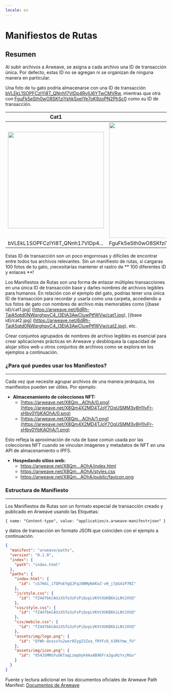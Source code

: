 ```yaml
---
locale: es
---
```

# Manifiestos de Rutas

## Resumen

Al subir archivos a Arweave, se asigna a cada archivo una ID de transacción única. Por defecto, estas ID no se agregan ni se organizan de ninguna manera en particular.

Una foto de tu gato podría almacenarse con una ID de transacción [bVLEkL1SOPFCzIYi8T_QNnh17VlDp4RylU6YTwCMVRw](https://arweave.net/bVLEkL1SOPFCzIYi8T_QNnh17VlDp4RylU6YTwCMVRw), mientras que otra con [FguFk5eSth0wO8SKfziYshkSxeIYe7oK9zoPN2PhSc0](https://arweave.net/FguFk5eSth0wO8SKfziYshkSxeIYe7oK9zoPN2PhSc0) como su ID de transacción.

| Cat1 | Cat2 |
|------|------|
| <img src="https://arweave.net/bVLEkL1SOPFCzIYi8T_QNnh17VlDp4RylU6YTwCMVRw" width="300">|<img src="https://arweave.net/FguFk5eSth0wO8SKfziYshkSxeIYe7oK9zoPN2PhSc0" width="360"> |
| bVLEkL1SOPFCzIYi8T_QNnh17VlDp4... | FguFk5eSth0wO8SKfziYshkSxeIYe7oK9zoPN2PhSc0 |

Estas ID de transacción son un poco engorrosas y difíciles de encontrar entre todos tus archivos relevantes. Sin un manifiesto de rutas, si cargaras 100 fotos de tu gato, ¡necesitarías mantener el rastro de ** 100 diferentes ID y enlaces **!

Los Manifiestos de Rutas son una forma de enlazar múltiples transacciones en una única ID de transacción base y darles nombres de archivos legibles para humanos. En relación con el ejemplo del gato, podrías tener una única ID de transacción para recordar y usarla como una carpeta, accediendo a tus fotos de gato con nombres de archivo más memorables como [{base id}/cat1.jpg] (https://arweave.net/6dRh-TaiA5qtd0NWqrghpvC4_l3EtA3AwCluwPtfWVw/cat1.jpg), [{base id}/cat2.jpg] (https://arweave.net/6dRh-TaiA5qtd0NWqrghpvC4_l3EtA3AwCluwPtfWVw/cat2.jpg), etc.

Crear conjuntos agrupados de nombres de archivo legibles es esencial para crear aplicaciones prácticas en Arweave y desbloquea la capacidad de alojar sitios web u otros conjuntos de archivos como se explora en los ejemplos a continuación.

### ¿Para qué puedes usar los Manifiestos?

---

Cada vez que necesite agrupar archivos de una manera jerárquica, los manifiestos pueden ser útiles. Por ejemplo:

- **Almacenamiento de colecciones NFT:**
    - [https://arweave.net/X8Qm…AOhA/0.png](https://arweave.net/X8Qm4X2MD4TJoY7OqUSMM3v8H1lvFr-xHby0YbKAOhA/0.png)
    - [https://arweave.net/X8Qm…AOhA/1.png](https://arweave.net/X8Qm4X2MD4TJoY7OqUSMM3v8H1lvFr-xHby0YbKAOhA/1.png)

Esto refleja la aproximación de ruta de base común usada por las colecciones NFT cuando se vinculan imágenes y metadatos de NFT en una API de almacenamiento o IPFS.


- **Hospedando sitios web:**
    - https://arweave.net/X8Qm…AOhA/index.html
    - https://arweave.net/X8Qm…AOhA/styles.css
    - https://arweave.net/X8Qm…AOhA/public/favicon.png
 

### Estructura de Manifiesto

---

Los Manifiestos de Rutas son un formato especial de transacción creado y publicado en Arweave usando las Etiquetas:

 `{ name: "Content-type", value: "application/x.arweave-manifest+json" }`

y datos de transacción en formato JSON que coinciden con el ejemplo a continuación.

```json
{
  "manifest": "arweave/paths",
  "version": "0.1.0",
  "index": {
    "path": "index.html"
  },
  "paths": {
    "index.html": {
      "id": "cG7Hdi_iTQPoEYgQJFqJ8NMpN4KoZ-vH_j7pG4iP7NI"
    },
    "js/style.css": {
      "id": "fZ4d7bkCAUiXSfo3zFsPiQvpLVKVtXUKB6kiLNt2XVQ"
    },
    "css/style.css": {
      "id": "fZ4d7bkCAUiXSfo3zFsPiQvpLVKVtXUKB6kiLNt2XVQ"
    },
    "css/mobile.css": {
      "id": "fZ4d7bkCAUiXSfo3zFsPiQvpLVKVtXUKB6kiLNt2XVQ"
    },
    "assets/img/logo.png": {
      "id": "QYWh-QsozsYu2wor0ZygI5Zoa_fRYFc8_X1RkYmw_fU"
    },
    "assets/img/icon.png": {
      "id": "0543SMRGYuGKTaqLzmpOyK4AxAB96Fra2guHzYxjRGo"
    }
  }
}
```

Fuente y lectura adicional en los documentos oficiales de Arweave Path Manifest: [Documentos de Arweave](https://github.com/ArweaveTeam/arweave/blob/master/doc/path-manifest-schema.md)